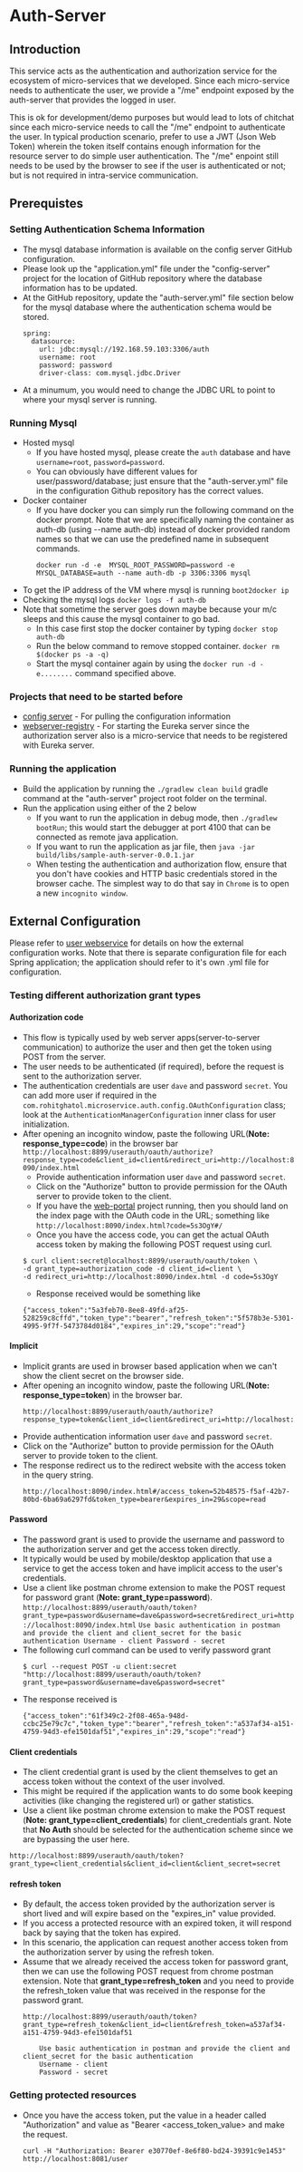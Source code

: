 # Auth-Server

## Introduction
This service acts as the authentication and authorization service for the ecosystem of micro-services that we developed. Since each micro-service needs to authenticate the user, we provide a "/me" endpoint exposed by the auth-server that provides the logged in user.

This is ok for development/demo purposes but would lead to lots of chitchat since each micro-service needs to call the "/me" endpoint to authenticate the user. In typical production scenario, prefer to use a JWT (Json Web Token) wherein the token itself contains enough information for the resource server to do simple user authentication. The "/me" enpoint still needs to be used by the browser to see if the user is authenticated or not; but is not required in intra-service communication.

## Prerequistes

### Setting Authentication Schema Information
  * The mysql database information is available on the config server GitHub configuration.
  * Please look up the "application.yml" file under the "config-server" project for the location of GitHub repository where the database information has to be updated.
  * At the GitHub repository, update the "auth-server.yml" file section below for the mysql database where the authentication schema would be stored.
     ```
     spring:
       datasource:
         url: jdbc:mysql://192.168.59.103:3306/auth
         username: root
         password: password
         driver-class: com.mysql.jdbc.Driver
     ```    
  * At a minumum, you would need to change the JDBC URL to point to where your mysql server is running.  
  
### Running Mysql  
  * Hosted mysql
    * If you have hosted mysql, please create the `auth` database and have `username=root`, `password=password`.
    * You can obviously have different values for user/password/database; just ensure that the "auth-server.yml" file in the configuration Github repository has the correct values.
 * Docker container
   * If you have docker you can simply run the following command on the docker prompt. Note that we are specifically naming the container as auth-db (using --name auth-db) instead of docker provided random names so that we can use the predefined name in subsequent commands.
        ```
        docker run -d -e  MYSQL_ROOT_PASSWORD=password -e MYSQL_DATABASE=auth --name auth-db -p 3306:3306 mysql
        ```
  * To get the IP address of the VM where mysql is running
  		`boot2docker ip`
  * Checking the mysql logs
  		`docker logs -f auth-db`
  * Note that sometime the server goes down maybe because your m/c sleeps and this cause the mysql container to go bad.
    * In this case first stop the docker container by typing
        `docker stop auth-db`	
    * Run the below command to remove stopped container.
        `docker rm $(docker ps -a -q)`
    * Start the mysql container again by using the `docker run -d -e........` command specified above.
             			
### Projects that need to be started before
* [config server](/../../blob/master/config-server/README.md) - For pulling the configuration information
* [webserver-registry](/../../blob/master/webservice-registry/README.md) - For starting the Eureka server since the authorization server also is a micro-service that needs to be registered with Eureka server.           	

### Running the application
* Build the application by running the `./gradlew clean build` gradle command at the "auth-server" project root folder	on the terminal.
* Run the application using either of the 2 below
  * If you want to run the application in debug mode, then `./gradlew bootRun`; this would start the debugger at port 4100 that can be connected as remote java application.
  * If you want to run the application as jar file, then `java -jar build/libs/sample-auth-server-0.0.1.jar`
  * When testing the authentication and authorization flow, ensure that you don't have cookies and HTTP basic credentials stored in the browser cache. The simplest way to do that say in `Chrome` is to open a new `incognito window`.
  
## External Configuration
Please refer to [user webservice](/../../blob/master/user-webservice/README.md) for details on how the external configuration works. Note that there is separate configuration file for each Spring application; the application should refer to it's own .yml file for configuration.

### Testing different authorization grant types  	
#### Authorization code 
  * This flow is typically used by web server apps(server-to-server communication) to authorize the user and then get the token using POST from the server.
  * The user needs to be authenticated (if required), before the request is sent to the authorization server.
  * The authentication credentials are user `dave` and password `secret`. You can add more user if required in the `com.rohitghatol.microservice.auth.config.OAuthConfiguration` class; look at the `AuthenticationManagerConfiguration` inner class for user initialization.
  * After opening an incognito window, paste the following URL(**Note: response_type=code**) in the browser bar
 		```
 		http://localhost:8899/userauth/oauth/authorize?response_type=code&client_id=client&redirect_uri=http://localhost:8090/index.html
 		```
    * Provide authentication information user `dave` and password `secret`.
    * Click on the "Authorize" button to provide permission for the OAuth server to provide token to the client.
    * If you have the [web-portal](../web-portal/README.md) project running, then you should land on the index page with the OAuth code in the URL; something like `http://localhost:8090/index.html?code=5s3OgY#/`
    * Once you have the access code, you can get the actual OAuth access token by making the following POST request using curl.
    ```
    $ curl client:secret@localhost:8899/userauth/oauth/token \
    -d grant_type=authorization_code -d client_id=client \
    -d redirect_uri=http://localhost:8090/index.html -d code=5s3OgY
    ```
    * Response received would be something like
    ```
    {"access_token":"5a3feb70-8ee8-49fd-af25-528259c8cffd","token_type":"bearer","refresh_token":"5f578b3e-5301-4995-9f7f-5473784d0184","expires_in":29,"scope":"read"}
	```
	
#### Implicit
  * Implicit grants are used in browser based application when we can't show the client secret on the browser side.
  * After opening an incognito window, paste the following URL(**Note: response_type=token**) in the browser bar. 
  	```
  	http://localhost:8899/userauth/oauth/authorize?response_type=token&client_id=client&redirect_uri=http://localhost:8090/index.html
  	```
   * Provide authentication information user `dave` and password `secret`.
   * Click on the "Authorize" button to provide permission for the OAuth server to provide token to the client.
  * The response redirect us to the redirect website with the access token in the query string.
  	```	
  	http://localhost:8090/index.html#/access_token=52b48575-f5af-42b7-80bd-6ba69a6297fd&token_type=bearer&expires_in=29&scope=read   
   	```
   	 
#### Password
  * The password grant is used to provide the username and password to the authorization server and get the access token directly. 
  * It typically would be used by mobile/desktop application that use a service to get the access token and have implicit access to the user's credentials.
  * Use a client like postman chrome extension to make the POST request for password grant (**Note: grant_type=password**).
  		```
     	http://localhost:8899/userauth/oauth/token?grant_type=password&username=dave&password=secret&redirect_uri=http://localhost:8090/index.html
     	```
     	```
     	Use basic authentication in postman and provide the client and client_secret for the basic authentication
     	Username - client
     	Password - secret
     	``` 
  * The following curl command can be used to verify password grant
  	```
  	$ curl --request POST -u client:secret "http://localhost:8899/userauth/oauth/token?grant_type=password&username=dave&password=secret"
  	```
  * The response received is
  	```	
	{"access_token":"61f349c2-2f08-465a-948d-ccbc25e79c7c","token_type":"bearer","refresh_token":"a537af34-a151-4759-94d3-efe1501daf51","expires_in":29,"scope":"read"}
	```
	
#### Client credentials
  * The client credential grant is used by the client themselves to get an access token without the context of the user involved.
  * This might be required if the application wants to do some book keeping activities (like changing the registered url) or gather statistics.
  * Use a client like postman chrome extension to make the POST request (**Note: grant_type=client_credentials**) for client_credentials grant. Note that **No Auth** should be selected for the authentication scheme since we are bypassing the user here.
  ```
  http://localhost:8899/userauth/oauth/token?grant_type=client_credentials&client_id=client&client_secret=secret
  ```
	
#### refresh token
  * By default, the access token provided by the authorization server is short lived and will expire based on the "expires_in" value provided.
  * If you access a protected resource with an expired token, it will respond back by saying that the token has expired.
  * In this scenario, the application can request another access token from the authorization server by using the refresh token.
  * Assume that we already received the access token for password grant, then we can use the following POST request from chrome postman extension. Note that **grant_type=refresh_token** and you need to provide the refresh_token value that was received in the response for the password grant.
  	```
  	http://localhost:8899/userauth/oauth/token?grant_type=refresh_token&client_id=client&refresh_token=a537af34-a151-4759-94d3-efe1501daf51
  	``` 
  	```
     	Use basic authentication in postman and provide the client and client_secret for the basic authentication
     	Username - client
     	Password - secret
    ``` 
    
### Getting protected resources
* Once you have the access token, put the value in a header called "Authorization" and value as "Bearer &lt;access_token_value&gt; and make the request.
	```     	
	curl -H "Authorization: Bearer e30770ef-8e6f80-bd24-39391c9e1453" http://localhost:8081/user	
	```
